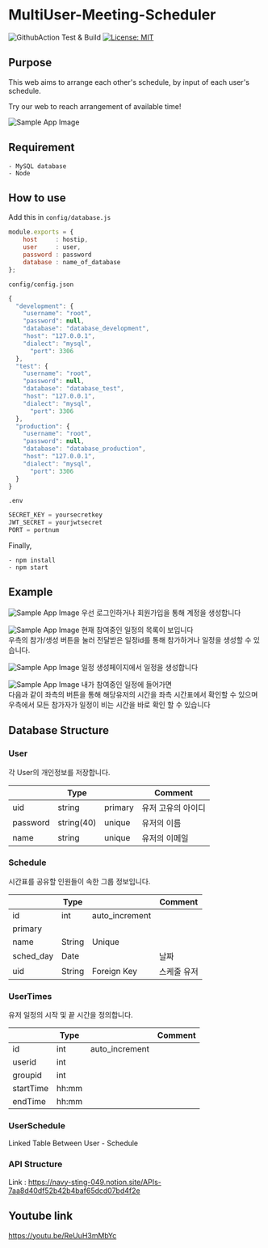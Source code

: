# MultiUser-Meeting-Scheduler
![GithubAction Test & Build](https://github.com/lim-it-ing/MultiUser-Meeting-Scheduler/actions/workflows/npm-publish.yml/badge.svg)
[![License: MIT](https://img.shields.io/badge/License-MIT-yellow.svg)](https://opensource.org/licenses/MIT)


## Purpose

This web aims to arrange each other's schedule, 
by input of each user's schedule.

Try our web to reach arrangement of available time!

![Sample App Image](./img/banner.png)

## Requirement
```
- MySQL database
- Node
```


## How to use
Add this in `config/database.js`

```jsx
module.exports = {
    host     : hostip,
    user     : user,
    password : password
    database : name_of_database
};
```

`config/config.json`

```jsx
{
  "development": {
    "username": "root",
    "password": null,
    "database": "database_development",
    "host": "127.0.0.1",
    "dialect": "mysql",
      "port": 3306
  },
  "test": {
    "username": "root",
    "password": null,
    "database": "database_test",
    "host": "127.0.0.1",
    "dialect": "mysql",
      "port": 3306
  },
  "production": {
    "username": "root",
    "password": null,
    "database": "database_production",
    "host": "127.0.0.1",
    "dialect": "mysql",
      "port": 3306
  }
}
```

`.env`

```jsx
SECRET_KEY = yoursecretkey
JWT_SECRET = yourjwtsecret
PORT = portnum
```

Finally,
```
- npm install
- npm start
```

## Example

![Sample App Image](./img/login.png)
우선 로그인하거나 회원가입을 통해 계정을 생성합니다


![Sample App Image](./img/mainpage.png)
현재 참여중인 일정의 목록이 보입니다   
우측의 참가/생성 버튼을 눌러 전달받은 일정id를 통해 참가하거나 일정을 생성할 수 있습니다.

![Sample App Image](./img/make_sched.png)
일정 생성페이지에서 일정을 생성합니다

![Sample App Image](./img/banner.png)
내가 참여중인 일정에 들어가면    
다음과 같이 좌측의 버튼을 통해 해당유저의 시간을 좌측 시간표에서 확인할 수 있으며   
우측에서 모든 참가자가 일정이 비는 시간을 바로 확인 할 수 있습니다


## Database Structure
### User

각 User의 개인정보를 저장합니다.

|  | Type |  | Comment |
| --- | --- | --- | --- |
| uid | string | primary | 유저 고유의 아이디 |
| password | string(40) | unique | 유저의 이름 |
| name | string | unique | 유저의 이메일 |

[](https://www.notion.so/fb8f3dacb9434b2eb24af50c645ea0d8)

### Schedule

시간표를 공유할 인원들이 속한 그룹 정보입니다.

|  | Type |  | Comment |
| --- | --- | --- | --- |
| id | int | auto_increment
primary |  |
| name | String | Unique |  |
| sched_day | Date |  | 날짜 |
| uid | String | Foreign Key | 스케줄 유저 |

### UserTimes

유저 일정의 시작 및 끝 시간을 정의합니다.

|  | Type |  | Comment |
| --- | --- | --- | --- |
| id | int | auto_increment |  |
| userid | int |  |  |
| groupid | int |  |  |
| startTime | hh:mm |  |  |
| endTime | hh:mm |  |  |

### UserSchedule
Linked Table Between User - Schedule

### API Structure

Link : https://navy-sting-049.notion.site/APIs-7aa8d40df52b42b4baf65dcd07bd4f2e

## Youtube link
https://youtu.be/ReUuH3mMbYc